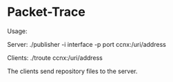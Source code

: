Packet-Trace
===========

Usage:

Server:
./publisher -i interface -p port ccnx:/uri/address

Clients:
./troute ccnx:/uri/address

The clients send repository files to the server.
